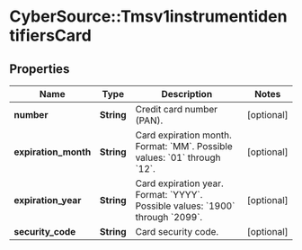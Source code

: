 # CyberSource::Tmsv1instrumentidentifiersCard

## Properties
Name | Type | Description | Notes
------------ | ------------- | ------------- | -------------
**number** | **String** | Credit card number (PAN). | [optional] 
**expiration_month** | **String** | Card expiration month.  Format: &#x60;MM&#x60;. Possible values: &#x60;01&#x60; through &#x60;12&#x60;.  | [optional] 
**expiration_year** | **String** | Card expiration year.  Format: &#x60;YYYY&#x60;. Possible values: &#x60;1900&#x60; through &#x60;2099&#x60;.  | [optional] 
**security_code** | **String** | Card security code. | [optional] 



